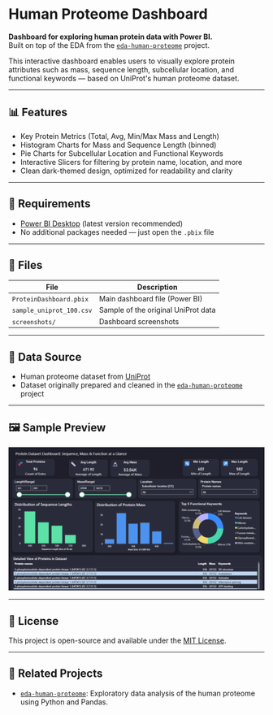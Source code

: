 # Human Proteome Dashboard

**Dashboard for exploring human protein data with Power BI.**  
Built on top of the EDA from the [`eda-human-proteome`](https://github.com/NahidRH/EDA_human_proteome) project.

This interactive dashboard enables users to visually explore protein attributes such as mass, sequence length, subcellular location, and functional keywords — based on UniProt's human proteome dataset.

---

## 📊 Features

- Key Protein Metrics (Total, Avg, Min/Max Mass and Length)
- Histogram Charts for Mass and Sequence Length (binned)
- Pie Charts for Subcellular Location and Functional Keywords
- Interactive Slicers for filtering by protein name, location, and more
- Clean dark-themed design, optimized for readability and clarity

---

## 🔧 Requirements

- [Power BI Desktop](https://powerbi.microsoft.com/desktop/) (latest version recommended)
- No additional packages needed — just open the `.pbix` file

---

## 📁 Files

| File                          | Description                          |
|-------------------------------|--------------------------------------|
| `ProteinDashboard.pbix`       | Main dashboard file (Power BI)       |
| `sample_uniprot_100.csv`             | Sample of the original UniProt data  |
| `screenshots/`                | Dashboard screenshots                |

---

## 🧬 Data Source

- Human proteome dataset from [UniProt](https://www.uniprot.org/)
- Dataset originally prepared and cleaned in the [`eda-human-proteome`](https://github.com/NahidRH/EDA_human_proteome) project

---

## 🖼 Sample Preview


![Dashboard Preview](screenshots/dashboard_preview.png)

---

## 📄 License

This project is open-source and available under the [MIT License](LICENSE).

---

## 🔗 Related Projects

- [`eda-human-proteome`](https://github.com/NahidRH/EDA_human_proteome): Exploratory data analysis of the human proteome using Python and Pandas.

